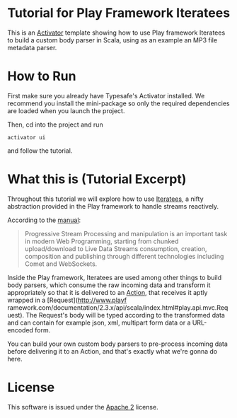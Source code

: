 Tutorial for Play Framework Iteratees
=====================================

This is an [Activator](https://typesafe.com/activator) template showing how to use Play framework Iteratees to build a custom body parser in Scala, using as an example an MP3 file metadata parser.


How to Run
==========
First make sure you already have Typesafe's Activator installed. We recommend you install the mini-package so only the required dependencies are loaded when you launch the project.

Then, cd into the project and run
```
activator ui
```

and follow the tutorial.

What this is (Tutorial Excerpt)
================================
Throughout this tutorial we will explore how to use [Iteratees](http://www.playframework.com/documentation/2.3.x/api/scala/index.html#play.api.libs.iteratee.Iteratee), a nifty abstraction provided in the Play framework to handle streams reactively.

According to the [manual](http://www.playframework.com/documentation/2.3.x/Iteratees):
> Progressive Stream Processing and manipulation is an important task in modern Web Programming, starting from chunked upload/download to Live Data Streams consumption, creation, composition and publishing through different technologies including Comet and WebSockets.

Inside the Play framework, Iteratees are used among other things to build body parsers, which consume the raw incoming data and transform it appropriately so that it is delivered to an [Action](http://www.playframework.com/documentation/2.3.x/api/scala/index.html#play.api.mvc.Action), that receives it aptly wrapped in a [Request](http://www.playf  ramework.com/documentation/2.3.x/api/scala/index.html#play.api.mvc.Request). The Request's body will be typed according to the transformed data and can contain for example json, xml, multipart form data or a URL-encoded form.

You can build your own custom body parsers to pre-process incoming data before delivering it to an Action, and that's exactly what we're gonna do here.

License
=======
This software is issued under the [Apache 2](https://github.com/alpeb/play-iteratees/blob/master/LICENSE) license.
